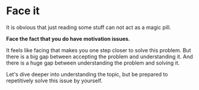 # Face it

It is obvious that just reading some stuff can not act as a magic pill.

**Face the fact that you do have motivation issues.**

It feels like facing that makes you one step closer to solve this problem. But there is a big gap between accepting the problem and understanding it.
And there is a huge gap between understanding the problem and solving it.

Let's dive deeper into understanding the topic, but be prepared to repetitively solve this issue by yourself.

